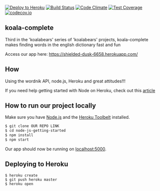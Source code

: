 [![Deploy to Heroku](https://www.herokucdn.com/deploy/button.png)](https://heroku.com/deploy)
[![Build Status](https://travis-ci.org/koalabears/koala-complete.svg?branch=master)](https://travis-ci.org/koalabears/koala-complete)
[![Code Climate](https://codeclimate.com/github/koalabears/koala-complete/badges/gpa.svg)](https://codeclimate.com/github/koalabears/koala-complete)
[![Test Coverage](https://codeclimate.com/github/koalabears/koala-complete/badges/coverage.svg)](https://codeclimate.com/github/koalabears/koala-complete/coverage)
[![codecov.io](http://codecov.io/github/koalabears/koala-complete/coverage.svg?branch=master)](http://codecov.io/github/koalabears/koala-complete?branch=master)

## koala-complete 

Third in the 'koalabears' series of 'koalabears' projects, koala-complete makes finding words in the english dictionary fast and fun

Access our app here: https://shielded-dusk-6658.herokuapp.com/

## How

Using the wordnik API, node.js, Heroku and great attitudes!!!

If you need help getting started with Node on Heroku, check out this [article](https://devcenter.heroku.com/articles/getting-started-with-nodejs)


## How to run our project locally  

Make sure you have [Node.js](http://nodejs.org/) and the [Heroku Toolbelt](https://toolbelt.heroku.com/) installed.

```sh
$ git clone OUR REPO LINK
$ cd node-js-getting-started
$ npm install
$ npm start
```

Our app should now be running on [localhost:5000](http://localhost:5000/).

## Deploying to Heroku

```
$ heroku create
$ git push heroku master
$ heroku open
```
